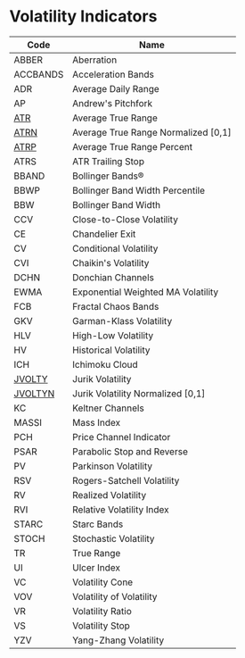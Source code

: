 # Volatility Indicators

| Code | Name |
| ------------ | --------------------------------------- |
| ABBER | Aberration |
| ACCBANDS | Acceleration Bands |
| ADR | Average Daily Range |
| AP | Andrew's Pitchfork |
| [ATR](/indicators/volatility/atr.md) | Average True Range |
| [ATRN](/indicators/volatility/atrn.md) | Average True Range Normalized [0,1] |
| [ATRP](/indicators/volatility/atrp.md) | Average True Range Percent |
| ATRS | ATR Trailing Stop |
| BBAND | Bollinger Bands® |
| BBWP | Bollinger Band Width Percentile |
| BBW | Bollinger Band Width |
| CCV | Close-to-Close Volatility |
| CE | Chandelier Exit |
| CV | Conditional Volatility |
| CVI | Chaikin's Volatility |
| DCHN | Donchian Channels |
| EWMA | Exponential Weighted MA Volatility |
| FCB | Fractal Chaos Bands |
| GKV | Garman-Klass Volatility |
| HLV | High-Low Volatility |
| HV | Historical Volatility |
| ICH | Ichimoku Cloud |
| [JVOLTY](/indicators/volatility/jvolty.md) | Jurik Volatility |
| [JVOLTYN](/indicators/volatility/jvoltyn.md) | Jurik Volatility Normalized [0,1] |
| KC | Keltner Channels |
| MASSI | Mass Index |
| PCH | Price Channel Indicator |
| PSAR | Parabolic Stop and Reverse |
| PV | Parkinson Volatility |
| RSV | Rogers-Satchell Volatility |
| RV | Realized Volatility |
| RVI | Relative Volatility Index |
| STARC | Starc Bands |
| STOCH | Stochastic Volatility |
| TR | True Range |
| UI | Ulcer Index |
| VC | Volatility Cone |
| VOV | Volatility of Volatility |
| VR | Volatility Ratio |
| VS | Volatility Stop |
| YZV | Yang-Zhang Volatility |
